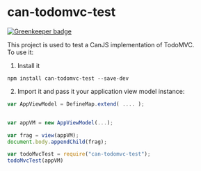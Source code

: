 # can-todomvc-test

[![Greenkeeper badge](https://badges.greenkeeper.io/canjs/can-todomvc-test.svg)](https://greenkeeper.io/)

This project is used to test a CanJS implementation of TodoMVC.  
To use it:

1. Install it

  ```
  npm install can-todomvc-test --save-dev
  ```

2. Import it and pass it your application view model instance:

  ```js
  var AppViewModel = DefineMap.extend( .... );


  var appVM = new AppViewModel(...);

  var frag = view(appVM);
  document.body.appendChild(frag);
  
  var todoMvcTest = require("can-todomvc-test");
  todoMvcTest(appVM)
  ```
